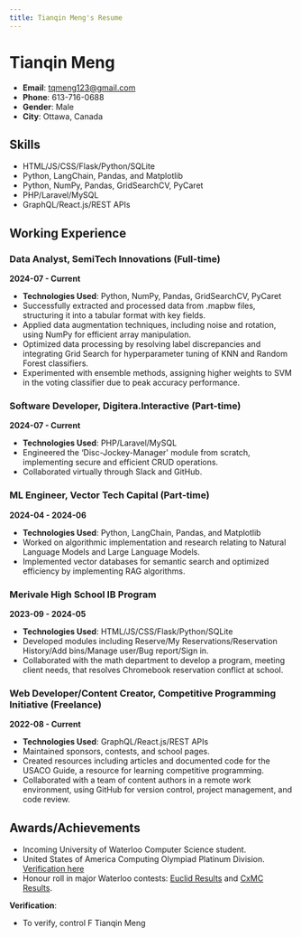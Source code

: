 ```yaml
---
title: Tianqin Meng's Resume
---
```


# Tianqin Meng

- **Email**: tqmeng123@gmail.com
- **Phone**: 613-716-0688
- **Gender**: Male
- **City**: Ottawa, Canada

## Skills

- HTML/JS/CSS/Flask/Python/SQLite
- Python, LangChain, Pandas, and Matplotlib
- Python, NumPy, Pandas, GridSearchCV, PyCaret
- PHP/Laravel/MySQL
- GraphQL/React.js/REST APIs

## Working Experience

### Data Analyst, SemiTech Innovations (Full-time)
**2024-07 - Current**

- **Technologies Used**: Python, NumPy, Pandas, GridSearchCV, PyCaret
- Successfully extracted and processed data from .mapbw files, structuring it into a tabular format with key fields.
- Applied data augmentation techniques, including noise and rotation, using NumPy for efficient array manipulation.
- Optimized data processing by resolving label discrepancies and integrating Grid Search for hyperparameter tuning of KNN and Random Forest classifiers.
- Experimented with ensemble methods, assigning higher weights to SVM in the voting classifier due to peak accuracy performance.

### Software Developer, Digitera.Interactive (Part-time)
**2024-07 - Current**

- **Technologies Used**: PHP/Laravel/MySQL
- Engineered the ‘Disc-Jockey-Manager' module from scratch, implementing secure and efficient CRUD operations.
- Collaborated virtually through Slack and GitHub.

### ML Engineer, Vector Tech Capital (Part-time)
**2024-04 - 2024-06**

- **Technologies Used**: Python, LangChain, Pandas, and Matplotlib
- Worked on algorithmic implementation and research relating to Natural Language Models and Large Language Models.
- Implemented vector databases for semantic search and optimized efficiency by implementing RAG algorithms.

### Merivale High School IB Program
**2023-09 - 2024-05**

- **Technologies Used**: HTML/JS/CSS/Flask/Python/SQLite
- Developed modules including Reserve/My Reservations/Reservation History/Add bins/Manage user/Bug report/Sign in.
- Collaborated with the math department to develop a program, meeting client needs, that resolves Chromebook reservation conflict at school.

### Web Developer/Content Creator, Competitive Programming Initiative (Freelance)
**2022-08 - Current**

- **Technologies Used**: GraphQL/React.js/REST APIs
- Maintained sponsors, contests, and school pages.
- Created resources including articles and documented code for the USACO Guide, a resource for learning competitive programming.
- Collaborated with a team of content authors in a remote work environment, using GitHub for version control, project management, and code review.

## Awards/Achievements

- Incoming University of Waterloo Computer Science student.
- United States of America Computing Olympiad Platinum Division. [Verification here](https://usaco.org/current/data/dec23_gold_results.html)
- Honour roll in major Waterloo contests: [Euclid Results](https://www.cemc.uwaterloo.ca/contests/past_contests/EuclidResults.pdf) and [CxMC Results](https://www.cemc.uwaterloo.ca/contests/past_contests/CxMCResults.pdf).

**Verification**:
- To verify, control F Tianqin Meng
